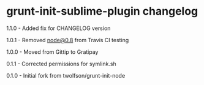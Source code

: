 # grunt-init-sublime-plugin changelog
1.1.0 - Added fix for CHANGELOG version

1.0.1 - Removed node@0.8 from Travis CI testing

1.0.0 - Moved from Gittip to Gratipay

0.1.1 - Corrected permissions for symlink.sh

0.1.0 - Initial fork from twolfson/grunt-init-node
